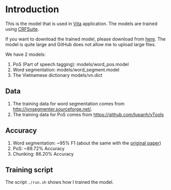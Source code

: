 # Introduction #
This is the model that is used in [Vita](https://github.com/truongdq/vita) application.
The models are trained using [CRFSuite](http://www.chokkan.org/software/crfsuite/).

If you want to download the trained model, please download from [here](https://dl.dropboxusercontent.com/u/30873072/models.tar.gz).
The model is quite large and GitHub does not allow me to upload large files.

We have 2 models:

1. PoS (Part of speech tagging): models/word_pos.model
2. Word segmentation: models/word_segment.model
3. The Vietnamese dictionary models/vn.dict

## Data ##

1. The training data for word segmentation comes from http://jvnsegmenter.sourceforge.net/.
2. The training data for PoS comes from https://github.com/lupanh/vTools

## Accuracy ##

1. Word segmentation: ~95% F1 (about the same with the [original paper](http://www.aclweb.org/anthology/Y06-1028))
2. PoS: ~89.72% Accuracy
2. Chunking: 86.20% Accuracy

## Training script ##
The script `./run.sh` shows how I trained the model.
